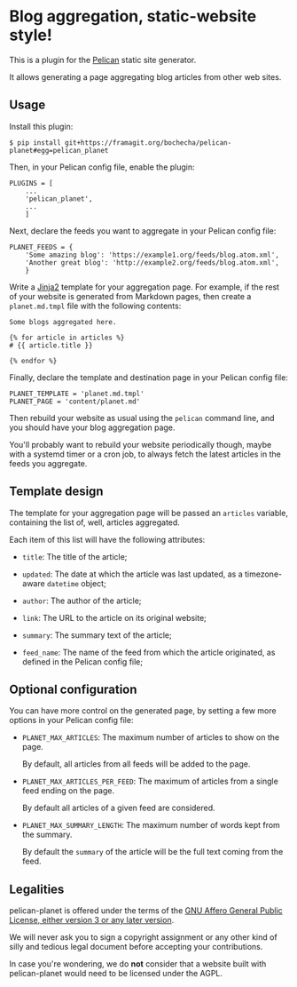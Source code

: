 # Blog aggregation, static-website style!

This is a plugin for the [Pelican](https://getpelican.com) static site
generator.

It allows generating a page aggregating blog articles from other web sites.

## Usage

Install this plugin:

    $ pip install git+https://framagit.org/bochecha/pelican-planet#egg=pelican_planet

Then, in your Pelican config file, enable the plugin:

    PLUGINS = [
        ...
        'pelican_planet',
        ...
        ]

Next, declare the feeds you want to aggregate in your Pelican config file:

    PLANET_FEEDS = {
        'Some amazing blog': 'https://example1.org/feeds/blog.atom.xml',
        'Another great blog': 'http://example2.org/feeds/blog.atom.xml',
        }

Write a [Jinja2](http://jinja.pocoo.org/) template for your aggregation page.
For example, if the rest of your website is generated from Markdown pages, then
create a `planet.md.tmpl` file with the following contents:


    Some blogs aggregated here.

    {% for article in articles %}
    # {{ article.title }}

    {% endfor %}

Finally, declare the template and destination page in your Pelican config file:

    PLANET_TEMPLATE = 'planet.md.tmpl'
    PLANET_PAGE = 'content/planet.md'

Then rebuild your website as usual using the `pelican` command line, and you
should have your blog aggregation page.

You'll probably want to rebuild your website periodically though, maybe with a
systemd timer or a cron job, to always fetch the latest articles in the feeds
you aggregate.

## Template design

The template for your aggregation page will be passed an `articles` variable,
containing the list of, well, articles aggregated.

Each item of this list will have the following attributes:

*   `title`: The title of the article;

*   `updated`: The date at which the article was last updated, as a
    timezone-aware `datetime` object;

*   `author`: The author of the article;

*   `link`: The URL to the article on its original website;

*   `summary`: The summary text of the article;

*   `feed_name`: The name of the feed from which the article originated, as
    defined in the Pelican config file;

## Optional configuration

You can have more control on the generated page, by setting a few more options
in your Pelican config file:

*   `PLANET_MAX_ARTICLES`: The maximum number of articles to show on the page.

    By default, all articles from all feeds will be added to the page.

*   `PLANET_MAX_ARTICLES_PER_FEED`: The maximum of articles from a single feed
    ending on the page.

    By default all articles of a given feed are considered.

*   `PLANET_MAX_SUMMARY_LENGTH`: The maximum number of words kept from the
    summary.

    By default the `summary` of the article will be the full text coming from
    the feed.

## Legalities

pelican-planet is offered under the terms of the
[GNU Affero General Public License, either version 3 or any later version](http://www.gnu.org/licenses/agpl.html).

We will never ask you to sign a copyright assignment or any other kind of
silly and tedious legal document before accepting your contributions.

In case you're wondering, we do **not** consider that a website built with
pelican-planet would need to be licensed under the AGPL.
